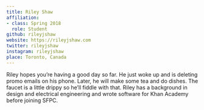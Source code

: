 ```yaml
---
title: Riley Shaw
affiliation:
- class: Spring 2018
  role: Student
github: rileyjshaw
website: https://rileyjshaw.com
twitter: rileyjshaw
instagram: rileyjshaw
place: Toronto, Canada
---
```

Riley hopes you’re having a good day so far. He just woke up and is deleting promo emails on his phone. Later, he will make some tea and do dishes. The faucet is a little drippy so he’ll fiddle with that. Riley has a background in design and electrical engineering and wrote software for Khan Academy before joining SFPC.
